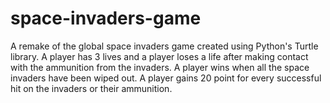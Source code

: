 # space-invaders-game
A remake of the global space invaders game created using Python's Turtle library. A player has 3 lives and a player loses a life after making contact with the ammunition from the invaders. A player wins when all the space invaders have been wiped out. A player gains 20 point for every successful hit on the invaders or their ammunition.
